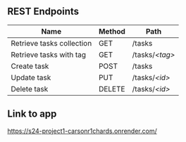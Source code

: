 ## REST Endpoints

Name                           | Method | Path
-------------------------------|--------|------------------
Retrieve tasks collection  | GET    | /tasks
Retrieve tasks with tag    | GET    | /tasks/*\<tag\>*
Create task                | POST   | /tasks
Update task                | PUT    | /tasks/*\<id\>*
Delete task                | DELETE | /tasks/*\<id\>*

## Link to app

https://s24-project1-carsonr1chards.onrender.com/